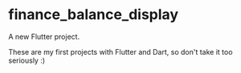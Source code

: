 # finance_balance_display

A new Flutter project.

These are my first projects with Flutter and Dart, so don't take it too seriously :)
